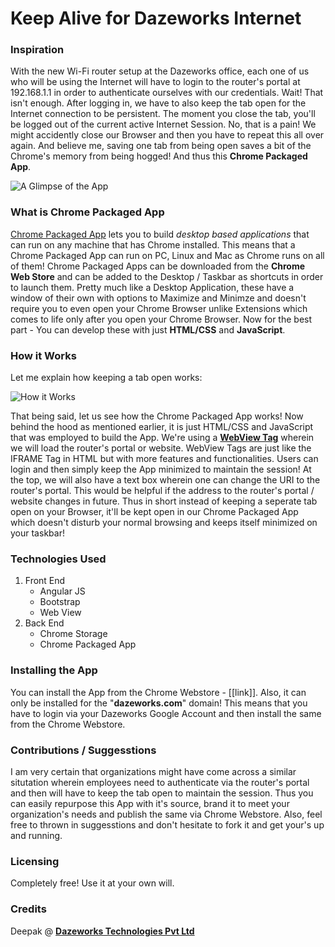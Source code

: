# Keep Alive for Dazeworks Internet

### Inspiration
With the new Wi-Fi router setup at the Dazeworks office, each one of us who will be using the Internet will have to login to the router's portal at 192.168.1.1 in order to authenticate ourselves with our credentials. Wait! That isn't enough. After logging in, we have to also keep the tab open for the Internet connection to be persistent. The moment you close the tab, you'll be logged out of the current active Internet Session. No, that is a pain! We might accidently close our Browser and then you have to repeat this all over again. And believe me, saving one tab from being open saves a bit of the Chrome's memory from being hogged! And thus this **Chrome Packaged App**.

![A Glimpse of the App](https://cloud.githubusercontent.com/assets/3683725/12562473/5b06549c-c3cb-11e5-83df-0c6cb32e054b.png)

### What is Chrome Packaged App
[Chrome Packaged App](https://developer.chrome.com/apps/about_apps) lets you to build *desktop based applications* that can run on any machine that has Chrome installed. This means that a Chrome Packaged App can run on PC, Linux and Mac as Chrome runs on all of them! Chrome Packaged Apps can be downloaded from the **Chrome Web Store** and can be added to the Desktop / Taskbar as shortcuts in order to launch them. Pretty much like a Desktop Application, these have a window of their own with options to Maximize and Minimze and doesn't require you to even open your Chrome Browser unlike Extensions which comes to life only after you open your Chrome Browser. Now for the best part - You can develop these with just **HTML/CSS** and **JavaScript**.

### How it Works
Let me explain how keeping a tab open works:

![How it Works](https://cloud.githubusercontent.com/assets/3683725/12574803/414a0276-c42d-11e5-916f-14592d3971a7.png)

That being said, let us see how the Chrome Packaged App works! Now behind the hood as mentioned earlier, it is just HTML/CSS and JavaScript that was employed to build the App. We're using a [**WebView Tag**](https://developer.chrome.com/apps/tags/webview) wherein we will load the router's portal or website. WebView Tags are just like the IFRAME Tag in HTML but with more features and functionalities. Users can login and then simply keep the App minimized to maintain the session! At the top, we will also have a text box wherein one can change the URI to the router's portal. This would be helpful if the address to the router's portal / website changes in future. Thus in short instead of keeping a seperate tab open on your Browser, it'll be kept open in our Chrome Packaged App which doesn't disturb your normal browsing and keeps itself minimized on your taskbar!

### Technologies Used
1.  Front End
    * Angular JS
    * Bootstrap
    * Web View
2.  Back End
    * Chrome Storage
    * Chrome Packaged App

### Installing the App
You can install the App from the Chrome Webstore - [[link]]. Also, it can only be installed for the "**dazeworks.com**" domain! This means that you have to login via your Dazeworks Google Account and then install the same from the Chrome Webstore.

### Contributions / Suggesstions
I am very certain that organizations might have come across a similar situtation wherein employees need to authenticate via the router's portal and then will have to keep the tab open to maintain the session. Thus you can easily repurpose this App with it's source, brand it to meet your organization's needs and publish the same via Chrome Webstore. Also, feel free to thrown in suggesstions and don't hesitate to fork it and get your's up and running.

### Licensing
Completely free! Use it at your own will.

### Credits
Deepak @ [**Dazeworks Technologies Pvt Ltd**](http://dazeworks.com/)
